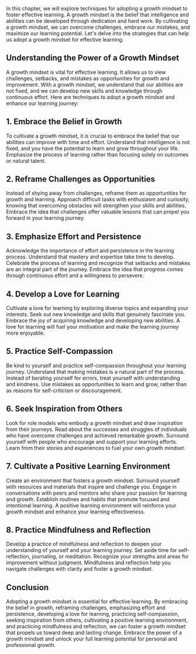 
In this chapter, we will explore techniques for adopting a growth mindset to foster effective learning. A growth mindset is the belief that intelligence and abilities can be developed through dedication and hard work. By cultivating a growth mindset, we can overcome challenges, embrace our mistakes, and maximize our learning potential. Let's delve into the strategies that can help us adopt a growth mindset for effective learning.

## Understanding the Power of a Growth Mindset

A growth mindset is vital for effective learning. It allows us to view challenges, setbacks, and mistakes as opportunities for growth and improvement. With a growth mindset, we understand that our abilities are not fixed, and we can develop new skills and knowledge through continuous effort. Here are techniques to adopt a growth mindset and enhance our learning journey:

## 1\. Embrace the Belief in Growth

To cultivate a growth mindset, it is crucial to embrace the belief that our abilities can improve with time and effort. Understand that intelligence is not fixed, and you have the potential to learn and grow throughout your life. Emphasize the process of learning rather than focusing solely on outcomes or natural talent.

## 2\. Reframe Challenges as Opportunities

Instead of shying away from challenges, reframe them as opportunities for growth and learning. Approach difficult tasks with enthusiasm and curiosity, knowing that overcoming obstacles will strengthen your skills and abilities. Embrace the idea that challenges offer valuable lessons that can propel you forward in your learning journey.

## 3\. Emphasize Effort and Persistence

Acknowledge the importance of effort and persistence in the learning process. Understand that mastery and expertise take time to develop. Celebrate the process of learning and recognize that setbacks and mistakes are an integral part of the journey. Embrace the idea that progress comes through continuous effort and a willingness to persevere.

## 4\. Develop a Love for Learning

Cultivate a love for learning by exploring diverse topics and expanding your interests. Seek out new knowledge and skills that genuinely fascinate you. Embrace the joy of acquiring knowledge and developing new abilities. A love for learning will fuel your motivation and make the learning journey more enjoyable.

## 5\. Practice Self-Compassion

Be kind to yourself and practice self-compassion throughout your learning journey. Understand that making mistakes is a natural part of the process. Instead of berating yourself for errors, treat yourself with understanding and kindness. Use mistakes as opportunities to learn and grow, rather than as reasons for self-criticism or discouragement.

## 6\. Seek Inspiration from Others

Look for role models who embody a growth mindset and draw inspiration from their journeys. Read about the successes and struggles of individuals who have overcome challenges and achieved remarkable growth. Surround yourself with people who encourage and support your learning efforts. Learn from their stories and experiences to fuel your own growth mindset.

## 7\. Cultivate a Positive Learning Environment

Create an environment that fosters a growth mindset. Surround yourself with resources and materials that inspire and challenge you. Engage in conversations with peers and mentors who share your passion for learning and growth. Establish routines and habits that promote focused and intentional learning. A positive learning environment will reinforce your growth mindset and enhance your learning effectiveness.

## 8\. Practice Mindfulness and Reflection

Develop a practice of mindfulness and reflection to deepen your understanding of yourself and your learning journey. Set aside time for self-reflection, journaling, or meditation. Recognize your strengths and areas for improvement without judgment. Mindfulness and reflection help you navigate challenges with clarity and foster a growth mindset.

## Conclusion

Adopting a growth mindset is essential for effective learning. By embracing the belief in growth, reframing challenges, emphasizing effort and persistence, developing a love for learning, practicing self-compassion, seeking inspiration from others, cultivating a positive learning environment, and practicing mindfulness and reflection, we can foster a growth mindset that propels us toward deep and lasting change. Embrace the power of a growth mindset and unlock your full learning potential for personal and professional growth.
